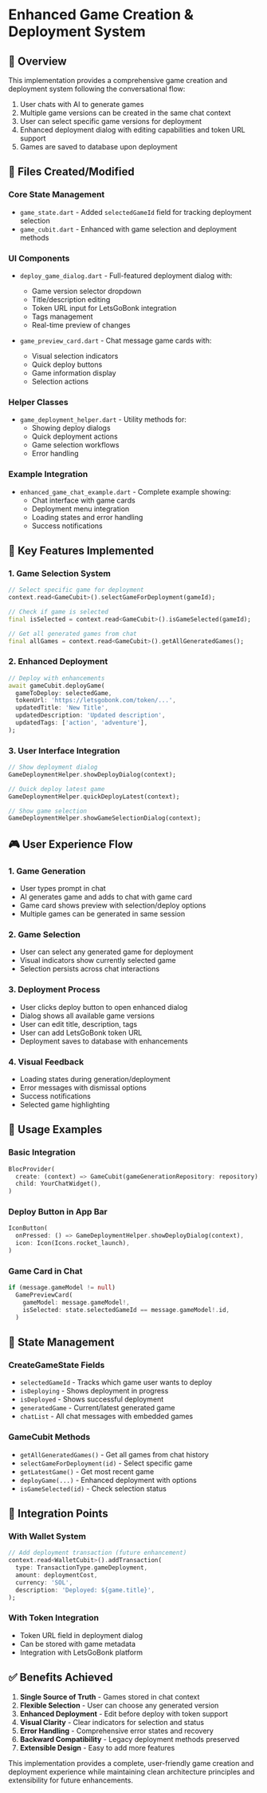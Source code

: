 # Enhanced Game Creation & Deployment System

## 🎯 **Overview**
This implementation provides a comprehensive game creation and deployment system following the conversational flow:
1. User chats with AI to generate games
2. Multiple game versions can be created in the same chat context
3. User can select specific game versions for deployment
4. Enhanced deployment dialog with editing capabilities and token URL support
5. Games are saved to database upon deployment

## 📁 **Files Created/Modified**

### **Core State Management**
- `game_state.dart` - Added `selectedGameId` field for tracking deployment selection
- `game_cubit.dart` - Enhanced with game selection and deployment methods

### **UI Components**
- `deploy_game_dialog.dart` - Full-featured deployment dialog with:
  - Game version selector dropdown
  - Title/description editing
  - Token URL input for LetsGoBonk integration
  - Tags management
  - Real-time preview of changes

- `game_preview_card.dart` - Chat message game cards with:
  - Visual selection indicators
  - Quick deploy buttons
  - Game information display
  - Selection actions

### **Helper Classes**
- `game_deployment_helper.dart` - Utility methods for:
  - Showing deploy dialogs
  - Quick deployment actions
  - Game selection workflows
  - Error handling

### **Example Integration**
- `enhanced_game_chat_example.dart` - Complete example showing:
  - Chat interface with game cards
  - Deployment menu integration
  - Loading states and error handling
  - Success notifications

## 🔧 **Key Features Implemented**

### **1. Game Selection System**
```dart
// Select specific game for deployment
context.read<GameCubit>().selectGameForDeployment(gameId);

// Check if game is selected
final isSelected = context.read<GameCubit>().isGameSelected(gameId);

// Get all generated games from chat
final allGames = context.read<GameCubit>().getAllGeneratedGames();
```

### **2. Enhanced Deployment**
```dart
// Deploy with enhancements
await gameCubit.deployGame(
  gameToDeploy: selectedGame,
  tokenUrl: 'https://letsgobonk.com/token/...',
  updatedTitle: 'New Title',
  updatedDescription: 'Updated description',
  updatedTags: ['action', 'adventure'],
);
```

### **3. User Interface Integration**
```dart
// Show deployment dialog
GameDeploymentHelper.showDeployDialog(context);

// Quick deploy latest game
GameDeploymentHelper.quickDeployLatest(context);

// Show game selection
GameDeploymentHelper.showGameSelectionDialog(context);
```

## 🎮 **User Experience Flow**

### **1. Game Generation**
- User types prompt in chat
- AI generates game and adds to chat with game card
- Game card shows preview with selection/deploy options
- Multiple games can be generated in same session

### **2. Game Selection**
- User can select any generated game for deployment
- Visual indicators show currently selected game
- Selection persists across chat interactions

### **3. Deployment Process**
- User clicks deploy button to open enhanced dialog
- Dialog shows all available game versions
- User can edit title, description, tags
- User can add LetsGoBonk token URL
- Deployment saves to database with enhancements

### **4. Visual Feedback**
- Loading states during generation/deployment
- Error messages with dismissal options
- Success notifications
- Selected game highlighting

## 🚀 **Usage Examples**

### **Basic Integration**
```dart
BlocProvider(
  create: (context) => GameCubit(gameGenerationRepository: repository),
  child: YourChatWidget(),
)
```

### **Deploy Button in App Bar**
```dart
IconButton(
  onPressed: () => GameDeploymentHelper.showDeployDialog(context),
  icon: Icon(Icons.rocket_launch),
)
```

### **Game Card in Chat**
```dart
if (message.gameModel != null)
  GamePreviewCard(
    gameModel: message.gameModel!,
    isSelected: state.selectedGameId == message.gameModel!.id,
  )
```

## 🔄 **State Management**

### **CreateGameState Fields**
- `selectedGameId` - Tracks which game user wants to deploy
- `isDeploying` - Shows deployment in progress
- `isDeployed` - Shows successful deployment
- `generatedGame` - Current/latest generated game
- `chatList` - All chat messages with embedded games

### **GameCubit Methods**
- `getAllGeneratedGames()` - Get all games from chat history
- `selectGameForDeployment(id)` - Select specific game
- `getLatestGame()` - Get most recent game
- `deployGame(...)` - Enhanced deployment with options
- `isGameSelected(id)` - Check selection status

## 📱 **Integration Points**

### **With Wallet System**
```dart
// Add deployment transaction (future enhancement)
context.read<WalletCubit>().addTransaction(
  type: TransactionType.gameDeployment,
  amount: deploymentCost,
  currency: 'SOL',
  description: 'Deployed: ${game.title}',
);
```

### **With Token Integration**
- Token URL field in deployment dialog
- Can be stored with game metadata
- Integration with LetsGoBonk platform

## ✅ **Benefits Achieved**

1. **Single Source of Truth** - Games stored in chat context
2. **Flexible Selection** - User can choose any generated version
3. **Enhanced Deployment** - Edit before deploy with token support
4. **Visual Clarity** - Clear indicators for selection and status
5. **Error Handling** - Comprehensive error states and recovery
6. **Backward Compatibility** - Legacy deployment methods preserved
7. **Extensible Design** - Easy to add more features

This implementation provides a complete, user-friendly game creation and deployment experience while maintaining clean architecture principles and extensibility for future enhancements.
